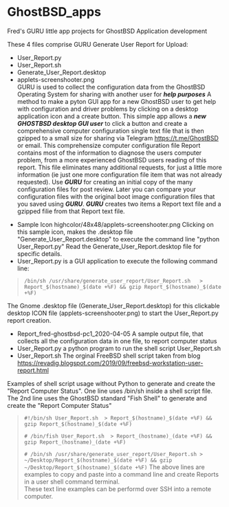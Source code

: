 # GhostBSD_apps
Fred's  GURU little app projects for GhostBSD Application development

These 4 files comprise GURU  Generate User Report for Upload: 
  * User_Report.py 
  * User_Report.sh
  * Generate_User_Report.desktop  
  * applets-screenshooter.png  
  GURU is used to collect the configuration data from the GhostBSD Operating System for sharing with another user for ***help purposes***   A method to make a pyton GUI app for a new GhostBSD user to get help with configuration and driver problems by clicking on a desktop application icon and a create button.   This simple app allows a ***new GHOSTBSD desktop GUI user*** to click a button and create a comprehensive computer configuration single text file that is then gzipped to a small size for sharing via Telegram https://t.me/GhostBSD or email.   This comprehensize computer configuration file Report contains most of the information to diagnose the users computer problem, from a more experienced GhostBSD users reading of this report.  This file eliminates many additional requests, for just a little more information (ie just one more configuration file item that was not already requested).  Use ***GURU*** for creating an initial copy of the many configuration files for post review. Later you can compare your configuration files with the original boot image configuration files that you saved using ***GURU***.  ***GURU*** creates two items a Report text file and a gzipped filie from that Report text file.

+ Sample Icon highcolor/48x48/applets-screenshooter.png   Clicking on this sample icon,  makes the .desktop file 
"Generate_User_Report.desktop" to execute the command line "python User_Report.py"  Read the Generate_User_Report.desktop file for specific details.  
+ User_Report.py is a GUI application to execute the following command line: 

>`/bin/sh /usr/share/generate_user_report/User_Report.sh   > Report_$(hostname)_$(date +%F) && gzip Report_$(hostname)_$(date +%F)`
>


The Gnome .desktop file (Generate_User_Report.desktop) for this clickable desktop ICON file (applets-screenshooter.png)
to start the User_Report.py report creation.
* Report_fred-ghostbsd-pc1_2020-04-05   A sample output file, that collects all the configuration data in one file, to report computer status
* User_Report.py   a python program to  run the shell script User_Report.sh  
* User_Report.sh   The orginal FreeBSD shell script taken from blog  https://revadig.blogspot.com/2019/09/freebsd-workstation-user-report.html

Examples of shell script usage without Python to generate and create the "Report Computer Status".  One line uses /bin/sh inside a shell script file.  The 2nd line uses the GhostBSD standard "Fish Shell" to generate and create the "Report Computer Status" 

> `#!/bin/sh User_Report.sh  > Report_$(hostname)_$(date +%F) && gzip Report_$(hostname)_$(date +%F)`
> 
> `# /bin/fish User_Report.sh  > Report_(hostname)_(date +%F) && gzip Report_(hostname)_(date +%F)`
> 
> `# /bin/sh /usr/share/generate_user_report/User_Report.sh > ~/Desktop/Report_$(hostname)_$(date +%F) && gzip ~/Desktop/Report_$(hostname)_$(date +%F)`
>  The above lines are examples to copy and paste into a command line and create Reports in a user shell command terminal.  
>  These text line examples can be performd over SSH into a remote computer.
>  


